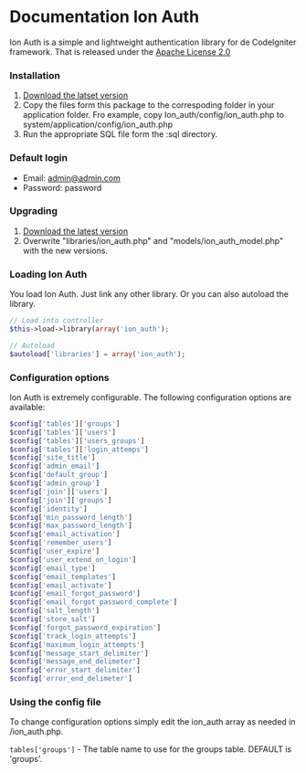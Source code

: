 Documentation Ion Auth
=========================

Ion Auth is a simple and lightweight authentication library for de CodeIgniter framework.
That is released under the [Apache License 2.0](http://www.apache.org/licenses/LICENSE-2.0)

### Installation

1) [Download the latset version](https://www.github.com/benedmunds/CodeIgniter-Ion-Auth/zippball/2)
2) Copy the files form this package to the correspoding folder in your application folder. Fro example, copy Ion_auth/config/ion_auth.php to system/application/config/ion_auth.php
3) Run the appropriate SQL file form the :sql directory.

### Default login

- Email: admin@admin.com
- Password: password

### Upgrading

1) [Download the latest version](https://github.com/benedmunds/Codeigniter-Ion-Auth/zipball/2)
2) Overwrite "libraries/ion_auth.php" and "models/ion_auth_model.php" with the new versions.

### Loading Ion Auth

You load Ion Auth. Just link any other library. Or you can also autoload the library.

```php
// Load into controller
$this->load->library(array('ion_auth');

// Autoload
$autoload['libraries'] = array('ion_auth');
```

### Configuration options

Ion Auth is extremely configurable. The following configuration options are available:

```php
$config['tables']['groups']
$config['tables']['users']
$config['tables']['users_groups']
$config['tables']['login_attemps']
$config['site_title']
$config['admin_email']
$config['default_group']
$config['admin_group']
$config['join']['users']
$config['join']['groups']
$config['identity']
$config['min_password_length']
$config['max_password_length']
$config['email_activation']
$config['remember_users']
$config['user_expire']
$config['user_extend_on_login']
$config['email_type']
$config['email_templates']
$config['email_activate']
$config['email_forgot_password']
$config['email_forgot_password_complete']
$config['salt_length']
$config['store_salt']
$config['forgot_password_expiration']
$config['track_login_attempts']
$config['maximum_login_attempts']
$config['message_start_delimiter']
$config['message_end_delimeter']
$config['error_start_delimiter']
$config['error_end_delimeter']
```

### Using the config file

To change configuration options simply edit the ion_auth array as needed in /ion_auth.php.

`tables['groups']` - The table name to use for the groups table. DEFAULT is 'groups'.
